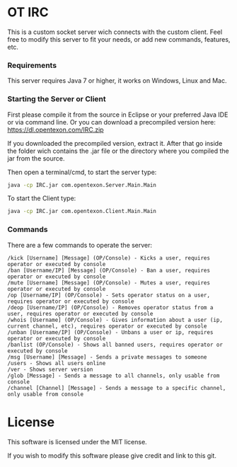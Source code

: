 # OT IRC
This is a custom socket server wich connects with the custom client. Feel free to modify this server to fit your needs, or add new commands, features, etc.

### Requirements

This server requires Java 7 or higher, it works on Windows, Linux and Mac.

### Starting the Server or Client

First please compile it from the source in Eclipse or your preferred Java IDE or via command line. Or you can download a precompiled version here: https://dl.opentexon.com/IRC.zip

If you downloaded the precompiled version, extract it. After that go inside the folder wich contains the .jar file or the directory where you compiled the jar from the source.

Then open a terminal/cmd, to start the server type:

```sh
java -cp IRC.jar com.opentexon.Server.Main.Main
```
To start the Client type:

```sh
java -cp IRC.jar com.opentexon.Client.Main.Main
```

### Commands

There are a few commands to operate the server:

```commands
/kick [Username] [Message] (OP/Console) - Kicks a user, requires operator or executed by console
/ban [Username/IP] [Message] (OP/Console) - Ban a user, requires operator or executed by console
/mute [Username] [Message] (OP/Console) - Mutes a user, requires operator or executed by console
/op [Username/IP] (OP/Console) - Sets operator status on a user, requires operator or executed by console
/deop [Username/IP] (OP/Console) - Removes operator status from a user, requires operator or executed by console
/whois [Username] (OP/Console) - Gives information about a user (ip, current channel, etc), requires operator or executed by console
/unban [Username/IP] (OP/Console) - Unbans a user or ip, requires operator or executed by console
/banlist (OP/Console) - Shows all banned users, requires operator or executed by console
/msg [Username] [Message] - Sends a private messages to someone
/users - Shows all users online
/ver - Shows server version
/glob [Message] - Sends a message to all channels, only usable from console
/channel [Channel] [Message] - Sends a message to a specific channel, only usable from console
```

# License

This software is licensed under the MIT license.

If you wish to modify this software please give credit and link to this git.

